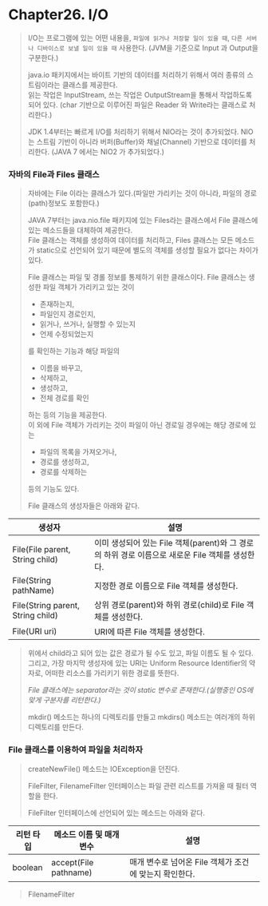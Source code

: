 # Chapter26. I/O

> I/O는 프로그램에 있는 어떤 내용을, `파일에 읽거나 저장할 일이 있을 때`, `다른 서버나 디바이스로 보낼 일이 있을 때` 사용한다.
> (JVM을 기준으로 Input 과 Output을 구분한다.)
> 
> java.io 패키지에서는 바이트 기반의 데이터를 처리하기 위해서 여러 종류의 스트림이라는 클래스를 제공한다.   
> 읽는 작업은 InputStream, 쓰는 작업은 OutputStream을 통해서 작업하도록 되어 있다. (char 기반으로 이루어진 파일은 Reader 와 Write라는 클래스로 처리한다.)
> 
> JDK 1.4부터는 빠르게 I/O를 처리하기 위해서 NIO라는 것이 추가되었다. NIO는 스트림 기반이 아니라 버퍼(Buffer)와 채널(Channel) 기반으로 데이터를 처리한다. (JAVA 7 에서는 NIO2 가 추가되었다.)

### 자바의 File과 Files 클래스
> 자바에는 File 이라는 클래스가 있다.(파일만 가리키는 것이 아니라, 파일의 경로(path)정보도 포함한다.)   
> 
> JAVA 7부터는 java.nio.file 패키지에 있는 Files라는 클래스에서 File 클래스에 있는 메소드들을 대체하여 제공한다.   
> File 클래스는 객체를 생성하여 데이터를 처리하고, Files 클래스는 모든 메소드가 static으로 선언되어 있기 때문에 별도의 객체를 생성할 필요가 없다는 차이가 있다.   
> 
> File 클래스는 파일 및 경롤 정보를 통제하기 위한 클래스이다. File 클래스는 생성한 파일 객체가 가리키고 있는 것이
> - 존재하는지,
> - 파일인지 경로인지,
> - 읽거나, 쓰거나, 실행할 수 있는지
> - 언제 수정되었는지
>
> 를 확인하는 기능과 해당 파일의
> - 이름을 바꾸고,
> - 삭제하고,
> - 생성하고,
> - 전체 경로를 확인
>
> 하는 등의 기능을 제공한다.   
> 이 외에  File 객체가 가리키는 것이 파일이 아닌 경로일 경우에는 해당 경로에 있는
> - 파일의 목록을 가져오거나,
> - 경로를 생성하고,
> - 경로를 삭제하는
> 
> 등의 기능도 있다.
> 
> File 클래스의 생성자들은 아래와 같다.

| 생성자                               | 설명                                                              |
|-----------------------------------|-----------------------------------------------------------------|
| File(File parent, String child)   | 이미 생성되어 있는 File 객체(parent)와 그 경로의 하위 경로 이름으로 새로운 File 객체를 생성한다. |
| File(String pathName)             | 지정한 경로 이름으로 File 객체를 생성한다.                                      |
| File(String parent, String child) | 상위 경로(parent)와 하위 경로(child)로 File 객체를 생성한다.                     |
| File(URI uri)                     | URI에 따른 File 객체를 생성한다.                                          |

> 위에서 child라고 되어 있는 값은 경로가 될 수도 있고, 파일 이름도 될 수 있다.   
> 그리고, 가장 마지막 생성자에 있는 URI는 Uniform Resource Identifier의 약자로, 어떠한 리소스를 가리키기 위한 경로를 뜻한다.
> 
> *File 클래스에는 separator라는 것이 static 변수로 존재한다.(실행중인 OS에 맞게 구분자를 리턴한다.)*
>
> mkdir() 메소드는 하나의 디렉토리를 만들고 mkdirs() 메소드는 여러개의 하위 디렉토리를 만든다.

### File 클래스를 이용하여 파일을 처리하자
> createNewFile() 메소드는 IOException을 던진다.
> 
> FileFilter, FilenameFilter 인터페이스는 파일 관련 리스트를 가져올 때 필터 역할을 한다.
> 
> FileFilter 인터페이스에 선언되어 있는 메소드는 아래와 같다.
> 
| 리턴 타입   | 메소드 이름 및 매개 변수        | 설명                                |
|---------|-----------------------|-----------------------------------|
| boolean | accept(File pathname) | 매개 변수로 넘어온 File 객체가 조건에 맞는지 확인한다. |

> FilenameFilter

